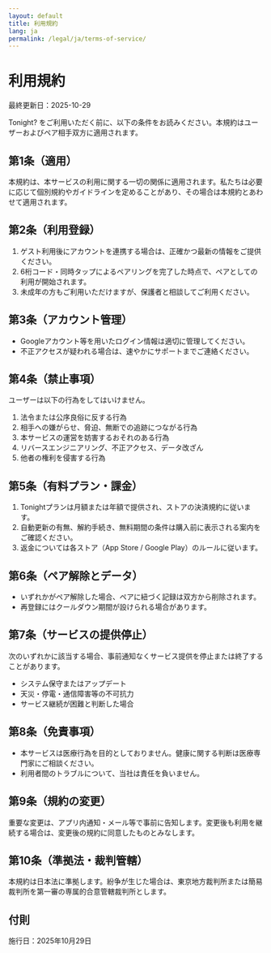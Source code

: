 ```yaml
---
layout: default
title: 利用規約
lang: ja
permalink: /legal/ja/terms-of-service/
---
```

# 利用規約

最終更新日：2025-10-29

Tonight? をご利用いただく前に、以下の条件をお読みください。本規約はユーザーおよびペア相手双方に適用されます。

## 第1条（適用）
本規約は、本サービスの利用に関する一切の関係に適用されます。私たちは必要に応じて個別規約やガイドラインを定めることがあり、その場合は本規約とあわせて適用されます。

## 第2条（利用登録）
1. ゲスト利用後にアカウントを連携する場合は、正確かつ最新の情報をご提供ください。
2. 6桁コード・同時タップによるペアリングを完了した時点で、ペアとしての利用が開始されます。
3. 未成年の方もご利用いただけますが、保護者と相談してご利用ください。

## 第3条（アカウント管理）
- Googleアカウント等を用いたログイン情報は適切に管理してください。
- 不正アクセスが疑われる場合は、速やかにサポートまでご連絡ください。

## 第4条（禁止事項）
ユーザーは以下の行為をしてはいけません。

1. 法令または公序良俗に反する行為
2. 相手への嫌がらせ、脅迫、無断での追跡につながる行為
3. 本サービスの運営を妨害するおそれのある行為
4. リバースエンジニアリング、不正アクセス、データ改ざん
5. 他者の権利を侵害する行為

## 第5条（有料プラン・課金）
1. Tonightプランは月額または年額で提供され、ストアの決済規約に従います。
2. 自動更新の有無、解約手続き、無料期間の条件は購入前に表示される案内をご確認ください。
3. 返金については各ストア（App Store / Google Play）のルールに従います。

## 第6条（ペア解除とデータ）
- いずれかがペア解除した場合、ペアに紐づく記録は双方から削除されます。
- 再登録にはクールダウン期間が設けられる場合があります。

## 第7条（サービスの提供停止）
次のいずれかに該当する場合、事前通知なくサービス提供を停止または終了することがあります。

- システム保守またはアップデート
- 天災・停電・通信障害等の不可抗力
- サービス継続が困難と判断した場合

## 第8条（免責事項）
- 本サービスは医療行為を目的としておりません。健康に関する判断は医療専門家にご相談ください。
- 利用者間のトラブルについて、当社は責任を負いません。

## 第9条（規約の変更）
重要な変更は、アプリ内通知・メール等で事前に告知します。変更後も利用を継続する場合は、変更後の規約に同意したものとみなします。

## 第10条（準拠法・裁判管轄）
本規約は日本法に準拠します。紛争が生じた場合は、東京地方裁判所または簡易裁判所を第一審の専属的合意管轄裁判所とします。

## 付則
施行日：2025年10月29日
